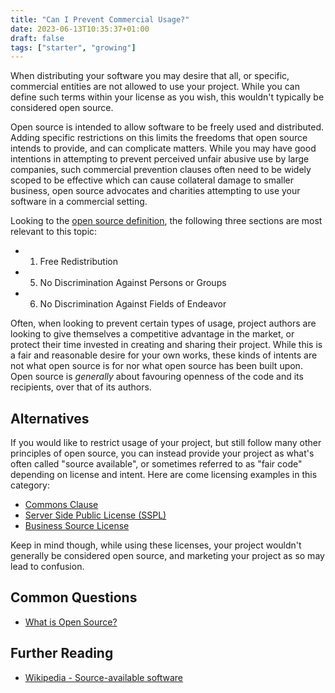 ```yaml
---
title: "Can I Prevent Commercial Usage?"
date: 2023-06-13T10:35:37+01:00
draft: false
tags: ["starter", "growing"]
---
```


When distributing your software you may desire that all, or specific, commercial entities are not allowed to use your project.
While you can define such terms within your license as you wish, this wouldn't typically be considered open source. 

Open source is intended to allow software to be freely used and distributed. Adding specific restrictions on this limits the freedoms that open source intends to provide, and can complicate matters.
While you may have good intentions in attempting to prevent perceived unfair abusive use by large companies, such commercial prevention clauses often need to be widely scoped to be effective which can cause collateral damage to smaller business, open source advocates and charities attempting to use your software in a commercial setting.

Looking to the [open source definition](https://opensource.org/osd/), the following three sections are most relevant to this topic:

- 1. Free Redistribution
- 5. No Discrimination Against Persons or Groups
- 6. No Discrimination Against Fields of Endeavor

Often, when looking to prevent certain types of usage, project authors are looking to give themselves a competitive advantage in the market, or protect their time invested in creating and sharing their project.
While this is a fair and reasonable desire for your own works, these kinds of intents are not what open source is for nor what open source has been built upon. Open source is *generally* about favouring openness of the code and its recipients, over that of its authors.

## Alternatives

If you would like to restrict usage of your project, but still follow many other principles of open source, you can instead provide your project as what's often called "source available", or sometimes referred to as "fair code" depending on license and intent. Here are come licensing examples in this category:

- [Commons Clause](https://commonsclause.com/)
- [Server Side Public License (SSPL)](https://www.mongodb.com/licensing/server-side-public-license)
- [Business Source License](https://mariadb.com/bsl-faq-mariadb/)

Keep in mind though, while using these licenses, your project wouldn't generally be considered open source, and marketing your project as so may lead to confusion.

## Common Questions

- [What is Open Source?](/articles/what-is-open-source/)

## Further Reading

- [Wikipedia - Source-available software](https://en.wikipedia.org/wiki/Source-available_software)